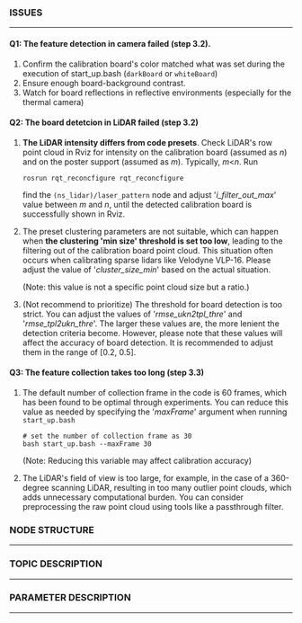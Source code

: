 ### ISSUES

------

#### Q1: The feature detection in camera failed (step 3.2).

1. Confirm the calibration board's color matched what was set during the execution of start_up.bash (`darkBoard` or `whiteBoard`)
2. Ensure enough board-background contrast.
3. Watch for board reflections in reflective environments (especially for the thermal camera)

#### Q2: The board detetcion in LiDAR failed (step 3.2)

1. **The LiDAR intensity differs from code presets**. Check LiDAR's row point cloud in Rviz for intensity on the calibration board (assumed as *n*) and on the poster support (assumed as *m*). Typically, *m*<*n*. Run

   ```shell
   rosrun rqt_reconcfigure rqt_reconcfigure
   ```

   find the `(ns_lidar)/laser_pattern` node and adjust '*i_filter_out_max*' value between *m* and *n*, until the detected calibration board is successfully shown in Rviz.

2. The preset clustering parameters are not suitable, which can happen when **the clustering 'min size' threshold is set too low**, leading to the filtering out of the calibration board point cloud. This situation often occurs when calibrating sparse lidars like Velodyne VLP-16. Please adjust the value of '*cluster_size_min*' based on the actual situation. 

   (Note: this value is not a specific point cloud size but a ratio.)

3. (Not recommend to prioritize) The threshold for board detection is too strict. You can adjust the values of '*rmse_ukn2tpl_thre*' and '*rmse_tpl2ukn_thre*'. The larger these values are, the more lenient the detection criteria become. However, please note that these values will affect the accuracy of board detection. It is recommended to adjust them in the range of [0.2, 0.5].

   

#### Q3: The feature collection takes too long (step 3.3)

1. The default number of collection frame in the code is 60 frames, which has been found to be optimal through experiments. You can reduce this value as needed by specifying the '*maxFrame*' argument when running `start_up.bash`

   ```shell
   # set the number of collection frame as 30
   bash start_up.bash --maxFrame 30
   ```

   (Note: Reducing this variable may affect calibration accuracy)

2. The LiDAR's field of view is too large, for example, in the case of a 360-degree scanning LiDAR, resulting in too many outlier point clouds, which adds unnecessary computational burden. You can consider preprocessing the raw point cloud using tools like a passthrough filter.





### NODE STRUCTURE

------



### TOPIC DESCRIPTION

------



### PARAMETER DESCRIPTION

------

